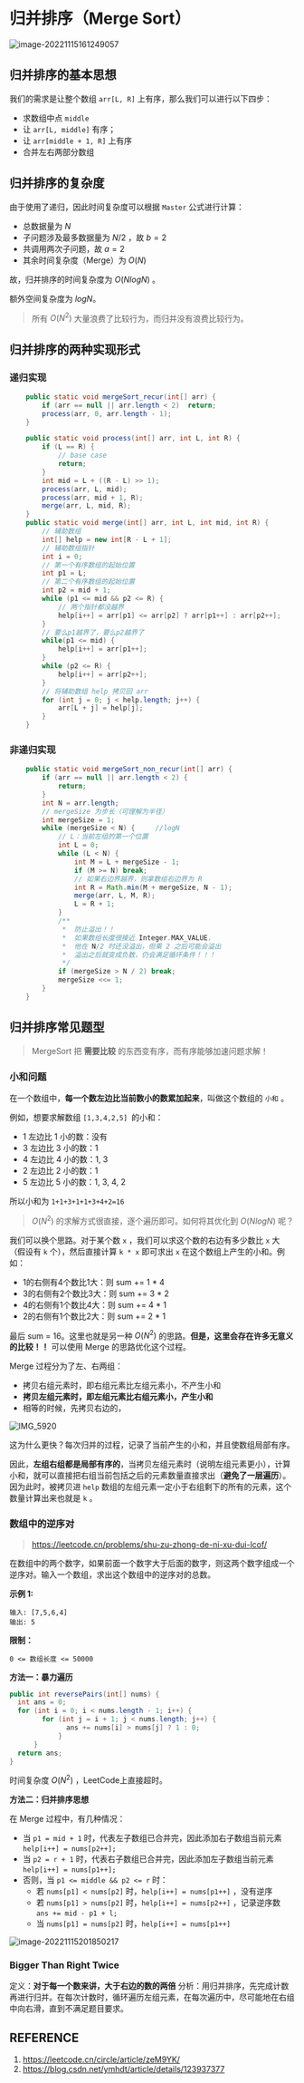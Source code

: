 # 归并排序（Merge Sort）

![image-20221115161249057](https://tva1.sinaimg.cn/large/008vxvgGgy1h85wbazgsmj30j70e43zc.jpg)

## 归并排序的基本思想

我们的需求是让整个数组 `arr[L, R]` 上有序，那么我们可以进行以下四步：

- 求数组中点 `middle`
- 让 `arr[L, middle]` 有序；
- 让 `arr[middle + 1, R]` 上有序
- 合并左右两部分数组

## 归并排序的复杂度

由于使用了递归，因此时间复杂度可以根据 `Master` 公式进行计算：

- 总数据量为 $N$ 
- 子问题涉及最多数据量为 $N / 2$ ，故 $b = 2$ 
- 共调用两次子问题，故 $a=2$
- 其余时间复杂度（Merge）为 $O(N)$ 

故，归并排序的时间复杂度为 $O(NlogN)$ 。

额外空间复杂度为 $logN$。

> 所有 $O(N^2)$ 大量浪费了比较行为，而归并没有浪费比较行为。

## 归并排序的两种实现形式

### 递归实现

```java
	public static void mergeSort_recur(int[] arr) {
        if (arr == null || arr.length < 2)  return;
        process(arr, 0, arr.length - 1);
    }

    public static void process(int[] arr, int L, int R) {
        if (L == R) {
            // base case
            return;
        }
        int mid = L + ((R - L) >> 1);
        process(arr, L, mid);
        process(arr, mid + 1, R);
        merge(arr, L, mid, R);
    }
    public static void merge(int[] arr, int L, int mid, int R) {
        // 辅助数组
        int[] help = new int[R - L + 1];
        // 辅助数组指针
        int i = 0;
        // 第一个有序数组的起始位置
        int p1 = L;
        // 第二个有序数组的起始位置
        int p2 = mid + 1;
        while (p1 <= mid && p2 <= R) {
            // 两个指针都没越界
            help[i++] = arr[p1] <= arr[p2] ? arr[p1++] : arr[p2++];
        }
        // 要么p1越界了，要么p2越界了
        while(p1 <= mid) {
            help[i++] = arr[p1++];
        }
        while (p2 <= R) {
            help[i++] = arr[p2++];
        }
        // 将辅助数组 help 拷贝回 arr
        for (int j = 0; j < help.length; j++) {
            arr[L + j] = help[j];
        }
    }
```

### 非递归实现

```java
	public static void mergeSort_non_recur(int[] arr) {
        if (arr == null || arr.length < 2) {
            return;
        }
        int N = arr.length;
        // mergeSize 为步长（可理解为半径）
        int mergeSize = 1;
        while (mergeSize < N) {     //logN
            // L：当前左组的第一个位置
            int L = 0;
            while (L < N) {
                int M = L + mergeSize - 1;
                if (M >= N) break;
                // 如果右边界越界，则拿数组右边界为 R
                int R = Math.min(M + mergeSize, N - 1);
                merge(arr, L, M, R);
                L = R + 1;
            }
            /**
             *  防止溢出！！
             *  如果数组长度很接近 Integer.MAX_VALUE，
             *  他在 N/2 时还没溢出，但乘 2 之后可能会溢出
             *  溢出之后就变成负数，仍会满足循环条件！！！
             */
            if (mergeSize > N / 2) break;
            mergeSize <<= 1;
        }
    }
```

## 归并排序常见题型

> MergeSort 把 **需要比较** 的东西变有序，而有序能够加速问题求解！

### 小和问题

在一个数组中，**每一个数左边比当前数小的数累加起来**，叫做这个数组的 `小和` 。

例如，想要求解数组 `[1,3,4,2,5] `的小和：

- 1 左边比 1 小的数：没有 
- 3 左边比 3 小的数：1
- 4 左边比 4 小的数：1, 3
- 2 左边比 2 小的数：1
- 5 左边比 5 小的数：1, 3, 4, 2

所以小和为 `1+1+3+1+1+3+4+2=16`

>  $O(N^2)$ 的求解方式很直接，逐个遍历即可。如何将其优化到 $O(NlogN)$ 呢？

我们可以换个思路。对于某个数 `x` ，我们可以求这个数的右边有多少数比 `x` 大（假设有 `k` 个），然后直接计算 `k * x` 即可求出 `x` 在这个数组上产生的小和。例如： 

- 1的右侧有4个数比1大：则 sum += 1 * 4 
- 3的右侧有2个数比3大：则 sum += 3 * 2
- 4的右侧有1个数比4大：则 sum += 4 * 1
- 2的右侧有1个数比2大：则 sum += 2 * 1

最后 sum = 16。这里也就是另一种 $O(N^2)$ 的思路。**但是，这里会存在许多无意义的比较！！** 可以使用 Merge 的思路优化这个过程。

Merge 过程分为了左、右两组：

- 拷贝右组元素时，即右组元素比左组元素小，不产生小和
- **拷贝左组元素时，即左组元素比右组元素小，产生小和**
- 相等的时候，先拷贝右边的，

![IMG_5920](https://tva1.sinaimg.cn/large/008vxvgGgy1h85xx9235wj30u00wegob.jpg)

这为什么更快？每次归并的过程，记录了当前产生的小和，并且使数组局部有序。

因此，**左组右组都是局部有序的**，当拷贝左组元素时（说明左组元素更小），计算小和，就可以直接把右组当前包括之后的元素数量直接求出（**避免了一层遍历**）。因为此时，被拷贝进 `help` 数组的左组元素一定小于右组剩下的所有的元素，这个数量计算出来也就是 `k` 。

### 数组中的逆序对

> https://leetcode.cn/problems/shu-zu-zhong-de-ni-xu-dui-lcof/

在数组中的两个数字，如果前面一个数字大于后面的数字，则这两个数字组成一个逆序对。输入一个数组，求出这个数组中的逆序对的总数。

**示例 1:**

```
输入: [7,5,6,4]
输出: 5
```

**限制：**

```
0 <= 数组长度 <= 50000
```

**方法一：暴力遍历**

```java
public int reversePairs(int[] nums) {
  int ans = 0;
  for (int i = 0; i < nums.length - 1; i++) {
        for (int j = i + 1; j < nums.length; j++) {
              ans += nums[i] > nums[j] ? 1 : 0;
            }
      }
  return ans;
}
```

时间复杂度 $O(N^2)$ ，LeetCode上直接超时。

**方法二：归并排序思想**

在 Merge 过程中，有几种情况：

- 当 `p1 = mid + 1` 时，代表左子数组已合并完，因此添加右子数组当前元素 `help[i++] = nums[p2++];`
- 当 `p2 = r + 1` 时，代表右子数组已合并完，因此添加左子数组当前元素 `help[i++] = nums[p1++];`
- 否则，当 `p1 <= middle && p2 <= r` 时：
  - 若 `nums[p1] < nums[p2]` 时，`help[i++] = nums[p1++]` ，没有逆序
  - 若 `nums[p1] > nums[p2]` 时，`help[i++] = nums[p2++]` ，记录逆序数 `ans += mid - p1 + l;`
  - 当 `nums[p1] = nums[p2]` 时，`help[i++] = nums[p1++]` 

![image-20221115201850217](https://tva1.sinaimg.cn/large/008vxvgGgy1h862u5voj0j30af094wem.jpg)

### Bigger Than Right Twice

定义：**对于每一个数来讲，大于右边的数的两倍**
分析：用归并排序，先完成计数再进行归并。在每次计数时，循环遍历左组元素，在每次遍历中，尽可能地在右组中向右滑，直到不满足题目要求。

## REFERENCE

1. https://leetcode.cn/circle/article/zeM9YK/
2. https://blog.csdn.net/ymhdt/article/details/123937377





